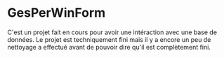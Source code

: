 # GesPerWinForm

C'est un projet fait en cours pour avoir une intéraction avec une base de données.
Le projet est techniquement fini mais il y a encore un peu de nettoyage a effectué avant de pouvoir dire qu'il est complètement fini.

